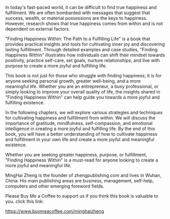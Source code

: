 
In today's fast-paced world, it can be difficult to find true happiness and fulfillment. We are often bombarded with messages that suggest that success, wealth, or material possessions are the keys to happiness. However, research shows that true happiness comes from within and is not dependent on external factors.

"Finding Happiness Within: The Path to a Fulfilling Life" is a book that provides practical insights and tools for cultivating inner joy and discovering lasting fulfillment. Through detailed examples and case studies, "Finding Happiness Within" illustrates how individuals can shift their mindset towards positivity, practice self-care, set goals, nurture relationships, and live with purpose to create a more joyful and fulfilling life.

This book is not just for those who struggle with finding happiness; it is for anyone seeking personal growth, greater well-being, and a more meaningful life. Whether you are an entrepreneur, a busy professional, or simply looking to improve your overall quality of life, the insights shared in "Finding Happiness Within" can help guide you towards a more joyful and fulfilling existence.

In the following chapters, we will explore various strategies and techniques for cultivating happiness and fulfillment from within. We will discuss the importance of gratitude, mindfulness, self-compassion, and emotional intelligence in creating a more joyful and fulfilling life. By the end of this book, you will have a better understanding of how to cultivate happiness and fulfillment in your own life and create a more joyful and meaningful existence.

Whether you are seeking greater happiness, purpose, or fulfillment, "Finding Happiness Within" is a must-read for anyone looking to create a more joyful and meaningful life.

MingHai Zheng is the founder of zhengpublishing.com and lives in Wuhan, China. His main publishing areas are business, management, self-help, computers and other emerging foreword fields.

Please Buy Me a Coffee to support us if you think this book is valuable to you. click this link:

https://www.buymeacoffee.com/minghaizheng
